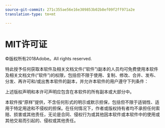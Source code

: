 ```yaml
---
source-git-commit: 271c355ae56e16e309853b02b8ef09f2ff971a2e
translation-type: tm+mt

---
```

# MIT许可证

©版权所有2018Adobe。All rights reserved.

特此授予任何获取本软件及相关文档文件(“软件”)副本的人员均可免费使用本软件及相关文档文件(“软件”)的权限，包括但不限于使用、复制、修改、合并、发布、分发、再许可和/或出售本软件的副本，并允许本软件的用户遵守下列条件：

上述版权声明和本许可声明应包含在本软件的所有副本或大部分中。

本软件按“原样”提供，不含任何形式的明示或默示担保，包括但不限于适销性、适用于特定用途和不侵权的担保。在任何情况下，作者或版权持有者均不承担任何索赔、损害或其他责任，无论是合同、侵权行为或其他因本软件或本软件中的使用或其他交易而引起的、侵权或其他责任。
